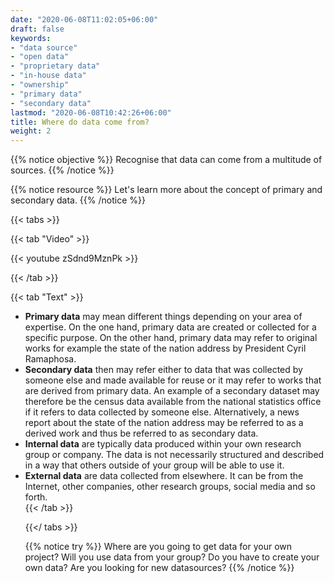 ```yaml
---
date: "2020-06-08T11:02:05+06:00"
draft: false
keywords:
- "data source"
- "open data"
- "proprietary data"
- "in-house data"
- "ownership"
- "primary data"
- "secondary data"
lastmod: "2020-06-08T10:42:26+06:00"
title: Where do data come from?
weight: 2
---
```



{{% notice objective %}}
  Recognise that data can come from a multitude of sources. 
{{% /notice %}}

{{% notice resource %}}
  Let's learn more about the concept of primary and secondary data.
{{% /notice %}}

{{< tabs >}}

  {{< tab "Video" >}}

  {{< youtube zSdnd9MznPk >}}

  {{< /tab >}}

  {{< tab "Text" >}}
  <ul>
  <li>
  <strong>Primary data</strong> may mean different things depending on your area of expertise. On the one hand, primary data are created or collected for a specific purpose. On the other hand, primary data may refer to original works for example the state of the nation address by President Cyril Ramaphosa.
  </li>
  <li>
  <strong>Secondary data</strong> then may refer either to data that was collected by someone else and made available for reuse or it may refer to works that are derived from primary data. An example of a secondary dataset may therefore be the census data available from the national statistics office if it refers to data collected by someone else. Alternatively, a news report about the state of the nation address may be referred to as a derived work and thus be referred to as secondary data.
  </li>
  <li>
  <strong>Internal data</strong> are typically data produced within your own research group or company. The data is not necessarily structured and described in a way that others outside of your group will be able to use it.
  </li>
  <li>
  <strong>External data</strong> are data collected from elsewhere. It can be from the Internet, other companies, other research groups, social media and so forth. 
  </li>
  {{< /tab >}}

{{</ tabs >}}


{{% notice try %}}
  Where are you going to get data for your own project? Will you use data from your group? Do you have to create your own data? Are you looking for new datasources?
{{% /notice %}}

